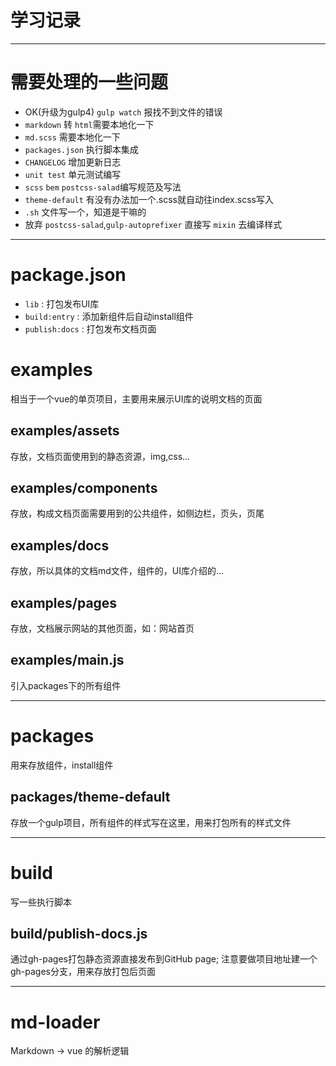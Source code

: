 # 学习记录
----

# 需要处理的一些问题

- OK(升级为gulp4) ` gulp watch ` 报找不到文件的错误
- ` markdown ` 转 ` html `需要本地化一下
- ` md.scss ` 需要本地化一下
- ` packages.json ` 执行脚本集成
- ` CHANGELOG ` 增加更新日志
- ` unit test ` 单元测试编写
- ` scss ` ` bem ` ` postcss-salad `编写规范及写法
- ` theme-default ` 有没有办法加一个.scss就自动往index.scss写入
- ` .sh ` 文件写一个，知道是干嘛的
- 放弃 ` postcss-salad `,` gulp-autoprefixer ` 直接写 ` mixin ` 去编译样式

----

# package.json

- ` lib ` : 打包发布UI库
- ` build:entry ` : 添加新组件后自动install组件
- ` publish:docs ` : 打包发布文档页面

# examples

相当于一个vue的单页项目，主要用来展示UI库的说明文档的页面

## examples/assets

存放，文档页面使用到的静态资源，img,css...

## examples/components

存放，构成文档页面需要用到的公共组件，如侧边栏，页头，页尾

## examples/docs

存放，所以具体的文档md文件，组件的，UI库介绍的...

## examples/pages

存放，文档展示网站的其他页面，如：网站首页

## examples/main.js

引入packages下的所有组件

----

# packages

用来存放组件，install组件

## packages/theme-default

存放一个gulp项目，所有组件的样式写在这里，用来打包所有的样式文件

----

# build

写一些执行脚本

## build/publish-docs.js

通过gh-pages打包静态资源直接发布到GitHub page; 注意要做项目地址建一个gh-pages分支，用来存放打包后页面

----

# md-loader

Markdown -> vue 的解析逻辑

